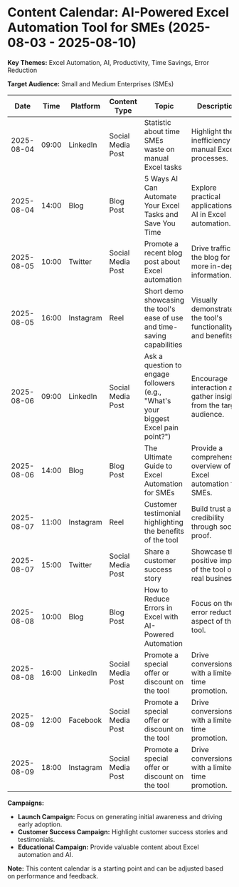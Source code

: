 # Content Calendar: AI-Powered Excel Automation Tool for SMEs (2025-08-03 - 2025-08-10)

**Key Themes:** Excel Automation, AI, Productivity, Time Savings, Error Reduction

**Target Audience:** Small and Medium Enterprises (SMEs)

| Date       | Time   | Platform    | Content Type    | Topic                                                                   | Description                                                                                                |
|------------|--------|-------------|-----------------|--------------------------------------------------------------------------|------------------------------------------------------------------------------------------------------------|
| 2025-08-04 | 09:00  | LinkedIn    | Social Media Post | Statistic about time SMEs waste on manual Excel tasks                      | Highlight the inefficiency of manual Excel processes.                                                   |
| 2025-08-04 | 14:00  | Blog        | Blog Post       | 5 Ways AI Can Automate Your Excel Tasks and Save You Time                 | Explore practical applications of AI in Excel automation.                                               |
| 2025-08-05 | 10:00  | Twitter     | Social Media Post | Promote a recent blog post about Excel automation                            | Drive traffic to the blog for more in-depth information.                                                  |
| 2025-08-05 | 16:00  | Instagram   | Reel            | Short demo showcasing the tool's ease of use and time-saving capabilities | Visually demonstrate the tool's functionality and benefits.                                             |
| 2025-08-06 | 09:00  | LinkedIn    | Social Media Post | Ask a question to engage followers (e.g., "What's your biggest Excel pain point?") | Encourage interaction and gather insights from the target audience.                                        |
| 2025-08-06 | 14:00  | Blog        | Blog Post       | The Ultimate Guide to Excel Automation for SMEs                          | Provide a comprehensive overview of Excel automation for SMEs.                                        |
| 2025-08-07 | 11:00  | Instagram   | Reel            | Customer testimonial highlighting the benefits of the tool                | Build trust and credibility through social proof.                                                          |
| 2025-08-07 | 15:00  | Twitter     | Social Media Post | Share a customer success story                                             | Showcase the positive impact of the tool on a real business.                                               |
| 2025-08-08 | 10:00  | Blog        | Blog Post       | How to Reduce Errors in Excel with AI-Powered Automation                   | Focus on the error reduction aspect of the tool.                                                         |
| 2025-08-08 | 16:00  | LinkedIn    | Social Media Post | Promote a special offer or discount on the tool                              | Drive conversions with a limited-time promotion.                                                          |
| 2025-08-09 | 12:00  | Facebook    | Social Media Post | Promote a special offer or discount on the tool                              | Drive conversions with a limited-time promotion.                                                          |
| 2025-08-09 | 18:00  | Instagram   | Social Media Post | Promote a special offer or discount on the tool                              | Drive conversions with a limited-time promotion.                                                          |

**Campaigns:**
*   **Launch Campaign:** Focus on generating initial awareness and driving early adoption.
*   **Customer Success Campaign:** Highlight customer success stories and testimonials.
*   **Educational Campaign:** Provide valuable content about Excel automation and AI.

**Note:** This content calendar is a starting point and can be adjusted based on performance and feedback.